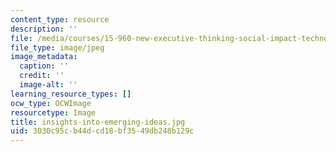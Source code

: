 ```yaml
---
content_type: resource
description: ''
file: /media/courses/15-960-new-executive-thinking-social-impact-technology-projects-fall-2017-spring-2018/3030c95cb44dcd18bf3549db248b129c_insights-into-emerging-ideas.jpg
file_type: image/jpeg
image_metadata:
  caption: ''
  credit: ''
  image-alt: ''
learning_resource_types: []
ocw_type: OCWImage
resourcetype: Image
title: insights-into-emerging-ideas.jpg
uid: 3030c95c-b44d-cd18-bf35-49db248b129c
---
```

